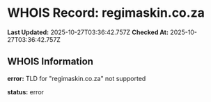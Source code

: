 # WHOIS Record: regimaskin.co.za

**Last Updated:** 2025-10-27T03:36:42.757Z
**Checked At:** 2025-10-27T03:36:42.757Z

## WHOIS Information

**error:** TLD for "regimaskin.co.za" not supported

**status:** error

